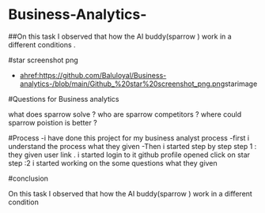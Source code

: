 # Business-Analytics-
##On this task I observed that how the AI buddy(sparrow )  work in a different conditions . 

#star screenshot png 
- <ahref:https://github.com/Baluloyal/Business-analytics-/blob/main/Github_%20star%20screenshot_png.png>starimage

#Questions for Business analytics  

what does sparrow solve ?
who are sparrow competitors ?
where could sparrow poistion is better ?

#Process
-i have  done this project for my business analyst process
-first i understand the process what they given 
-Then i started step by step 
step 1 : they given user link . i started login to it  github profile opened 
click on star 
step :2 i started working on the some questions what they given 

#conclusion 

On this task I observed that how the AI buddy(sparrow )  work in a different condition 
 

